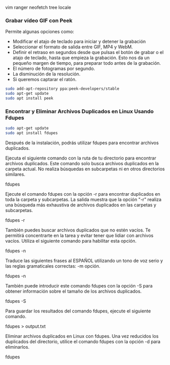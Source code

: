 

vim
ranger
neofetch
tree
locale


### Grabar vídeo GIF con Peek
Permite algunas opciones como:
- Modificar el atajo de teclado para iniciar y detener la grabación
- Seleccionar el formato de salida entre GIF, MP4 y WebM.
- Definir el retraso en segundos desde que pulsas el botón de grabar o el atajo de teclado, hasta que empieza la grabación. Esto nos da un pequeño margen de tiempo, para preparar todo antes de la grabación.
- El número de fotogramas por segundo.
- La disminución de la resolución.
- Si queremos captarar el ratón.

```bash
sudo add-apt-repository ppa:peek-developers/stable
sudo apt-get update
sudo apt install peek
```


### Encontrar y Eliminar Archivos Duplicados en Linux Usando Fdupes
```bash
sudo apt-get update
sudo apt install fdupes
```

Después de la instalación, podrás utilizar fdupes para encontrar archivos duplicados.

Ejecuta el siguiente comando con la ruta de tu directorio para encontrar archivos duplicados. Este comando solo busca archivos duplicados en la carpeta actual. No realiza búsquedas en subcarpetas ni en otros directorios similares.

fdupes <ruta del directorio>

Ejecute el comando fdupes con la opción -r para encontrar duplicados en toda la carpeta y subcarpetas. La salida muestra que la opción "-r" realiza una búsqueda más exhaustiva de archivos duplicados en las carpetas y subcarpetas.

fdupes -r <ruta del directorio>

También puedes buscar archivos duplicados que no estén vacíos. Te permitirá concentrarte en la tarea y evitar tener que lidiar con archivos vacíos. Utiliza el siguiente comando para habilitar esta opción.

fdupes -n <ruta del directorio>

Traduce las siguientes frases al ESPAÑOL utilizando un tono de voz serio y las reglas gramaticales correctas: -m opción.

fdupes -n <ruta del directorio>

También puede introducir este comando fdupes con la opción -S para obtener información sobre el tamaño de los archivos duplicados.

fdupes -S <ruta del directorio>

Para guardar los resultados del comando fdupes, ejecute el siguiente comando.

fdupes <ruta del directorio> > output.txt

Eliminar archivos duplicados en Linux con fdupes.
Una vez reducidos los duplicados del directorio, utilice el comando fdupes con la opción -d para eliminarlos.

fdupes <ruta del directorio>